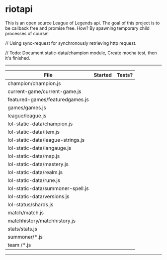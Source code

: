 # riotapi
This is an open source League of Legends api. The goal of this project is to be callback free and promise free. How? By spawning temporary child processes of course!

// Using sync-request for synchronously retrieving http request.

// Todo: Document static-data/champion module, Create mocha test, then it's finished.

-------------------------------------------------------------------
| File                                |   Started   |   Tests?    |
|-------------------------------------|-------------|-------------|
| champion/champion.js                |             |             |
| current-game/current-game.js        |             |             |
| featured-games/featuredgames.js     |             |             |
| games/games.js                      |             |             |
| league/league.js                    |             |             |
| lol-static-data/champion.js         |             |             |
| lol-static-data/item.js             |             |             |
| lol-static-data/league-strings.js   |             |             |
| lol-static-data/langauge.js         |             |             |
| lol-static-data/map.js              |             |             |
| lol-static-data/mastery.js          |             |             |
| lol-static-data/realm.js            |             |             |
| lol-static-data/rune.js             |             |             |
| lol-static-data/summoner-spell.js   |             |             |
| lol-static-data/versions.js         |             |             |
| lol-status/shards.js                |             |             |
| match/match.js                      |             |             |
| matchhistory/matchhistory.js        |             |             |
| stats/stats.js                      |             |             |
| summoner/*.js                       |             |             |
| team /*.js                          |             |             |
-------------------------------------------------------------------
